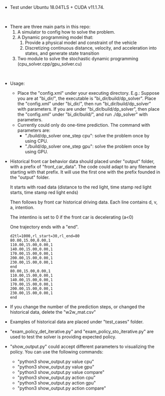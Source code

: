 - Test under Ubuntu 18.04TLS + CUDA v11.1.74.
<br />

- There are three main parts in this repo:
    1. A simulator to config how to solve the problem.
    2. A Dynamic programming model that: 
        1. Provide a physical model and constraint of the vehicle
        2. Discretizing continuous distance, velocity, and acceleration into states, and generate state transition
    3. Two module to solve the stochastic dynamic programming (cpu_solver.cpp/gpu_solver.cu)
<br />

- Usage:
    - Place the "config.xml" under your executing directory.
        E.g.: Suppose you are at "bi_dir/", the executable is "bi_dir/build/dp_solver". Place the "config.xml" under "bi_dir/", then run "bi_dir/build/dp_solver" with parameters. If you are under "bi_dir/build/dp_solver", then place the "config.xml" under "bi_dir/build/", and run ./dp_solver" with parameters.
    - Currently could only do one-time prediction. The command with parameters are:
        - "./build/dp_solver one_step cpu": solve the problem once by using CPU.
        - "./build/dp_solver one_step gpu": solve the problem once by using GPU.

- Historical front car behavior data should placed under "output" folder, with a prefix of "front_car_data". The code could adapt to any filename starting with that prefix. It will use the first one with the prefix founded in the "output" folder.

    It starts with road data (distance to the red light, time stamp red light starts, time stamp red light ends)

    Then follows by front car historical driving data. Each line contains d, v, a, intention.

    The intentino is set to 0 if the front car is decelerating (a\<0)
    
    One trajectory ends with a "end".

    ```
    d2tl=1000,rl_start=30,rl_end=80
    80.00,15.00,0.00,1
    110.00,15.00,0.00,1
    140.00,15.00,0.00,1
    170.00,15.00,0.00,1
    200.00,15.00,0.00,1
    230.00,15.00,0.00,1
    end
    80.00,15.00,0.00,1
    110.00,15.00,0.00,1
    140.00,15.00,0.00,1
    170.00,15.00,0.00,1
    200.00,15.00,0.00,1
    230.00,15.00,0.00,1
    end
    ```

- If you change the number of the prediction steps, or changed the historical data, delete the "w2w_mat.csv"

- Examples of historical data are placed under "test_cases" folder.

- "exam_policy_det_iterative.py" and "exam_policy_sto_iterative.py" are used to test the solver is providing expected policy.

- "show_output.py" could accept different parameters to visualizing the policy. You can use the following commands:
    - "python3 show_output.py value cpu"
    - "python3 show_output.py value gpu"
    - "python3 show_output.py value compare"
    - "python3 show_output.py action cpu"
    - "python3 show_output.py action gpu"
    - "python3 show_output.py action compare"